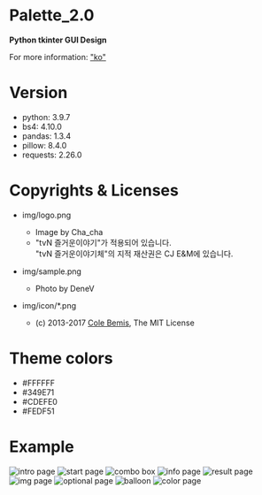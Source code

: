 # Palette_2.0
**Python tkinter GUI Design**

For more information: ["ko"](https://denev6.github.io/palette2/)  


# Version

- python: 3.9.7
- bs4: 4.10.0
- pandas: 1.3.4
- pillow: 8.4.0
- requests: 2.26.0

# Copyrights & Licenses

- img/logo.png
  - Image by Cha_cha
  - "tvN 즐거운이야기"가 적용되어 있습니다.  
    "tvN 즐거운이야기체"의 지적 재산권은 CJ E&M에 있습니다.

- img/sample.png
  - Photo by DeneV

- img/icon/*.png
  - (c) 2013-2017 [Cole Bemis](https://github.com/feathericons/feather), The MIT License

# Theme colors

- #FFFFFF
- #349E71
- #CDEFE0
- #FEDF51

# Example
![intro page](/assets/palette2/intropage.png)
![start page](/assets/palette2/startpage.png)
![combo box](/assets/palette2/combobox.png)
![info page](/assets/palette2/infopage.png)
![result page](/assets/palette2/resultpage.png)
![img page](/assets/palette2/imgpage.png)
![optional page](/assets/palette2/optionalpage.png)
![balloon](/assets/palette2/balloon.png)
![color page](/assets/palette2/color.png)
